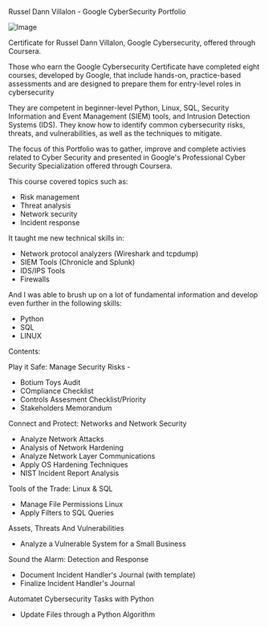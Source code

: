 Russel Dann Villalon - Google CyberSecurity Portfolio

![Image](https://github.com/user-attachments/assets/173e3972-9b1d-440b-8bd6-e09465e13967)

Certificate for Russel Dann Villalon, Google Cybersecurity, offered through Coursera.

Those who earn the Google Cybersecurity Certificate have completed eight courses, developed by Google, that include hands-on, practice-based assessments and are designed to prepare them for entry-level roles in cybersecurity

They are competent in beginner-level Python, Linux, SQL, Security Information and Event Management (SIEM) tools, and Intrusion Detection Systems (IDS). They know how to identify common cybersecurity risks, threats, and vulnerabilities, as well as the techniques to mitigate.

The focus of this Portfolio was to gather, improve and complete activies related to Cyber Security and presented in Google's Professional Cyber Security Specialization offered through Coursera.

This course covered topics such as:

* Risk management
* Threat analysis
* Network security
* Incident response

It taught me new technical skills in:

* Network protocol analyzers (Wireshark and tcpdump)
* SIEM Tools (Chronicle and Splunk)
* IDS/IPS Tools
* Firewalls

And I was able to brush up on a lot of fundamental information and develop even further in the following skills:

* Python
* SQL
* LINUX

Contents:

Play it Safe: Manage Security Risks - 

* Botium Toys Audit
* COmpliance Checklist
* Controls Assesment Checklist/Priority
* Stakeholders Memorandum

Connect and Protect: Networks and Network Security

* Analyze Network Attacks
* Analysis of Network Hardening
* Analyze Network Layer Communications
* Apply OS Hardening Techniques
* NIST Incident Report Analysis

Tools of the Trade: Linux & SQL

* Manage File Permissions Linux
* Apply Filters to SQL Queries

Assets, Threats And Vulnerabilities

* Analyze a Vulnerable System for a Small Business

Sound the Alarm: Detection and Response

* Document Incident Handler's Journal (with template)
* Finalize Incident Handler's Journal

Automatet Cybersecurity Tasks with Python

* Update Files through a Python Algorithm
